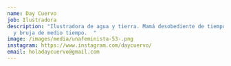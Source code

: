 ```yaml
---
name: Day Cuervo
job: Ilustradora
description: "Ilustradora de agua y tierra. Mamá desobediente de tiempo completo
  y bruja de medio tiempo.  "
image: /images/media/unafeminista-53-.png
instagram: https://www.instagram.com/daycuervo/
email: holadaycuervo@gmail.com
---
```

